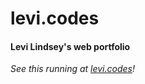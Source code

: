 # levi.codes

#### Levi Lindsey's web portfolio

_See this running at [levi.codes][demo-url]!_

[demo-url]: http://levi.codes
